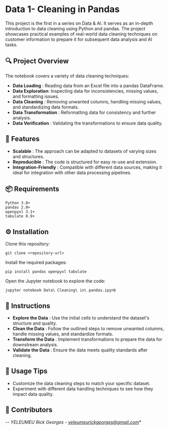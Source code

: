 #  Data 1- Cleaning in Pandas 

This project is the first in a series on Data & AI. It serves as an in-depth introduction to data cleaning using Python and pandas. The project showcases practical examples of real-world data cleaning techniques on customer information to prepare it for subsequent data analysis and AI tasks.

##  🔍 Project Overview

The notebook covers a variety of data cleaning techniques:

- **Data Loading** : Reading data from an Excel file into a pandas DataFrame.
- **Data Exploration**: Inspecting data for inconsistencies, missing values, and formatting issues.
- **Data Cleaning** : Removing unwanted columns, handling missing values, and standardizing data formats.
- **Data Transformation** : Reformatting data for consistency and further analysis.
- **Data Verification** : Validating the transformations to ensure data quality.

##  🌟 Features 

- **Scalable** : The approach can be adapted to datasets of varying sizes and structures.
- **Reproducible** : The code is structured for easy re-use and extension.
- **Integration-Friendly** : Compatible with different data sources, making it ideal for integration with other data processing pipelines.

##  📦 Requirements

    Python 3.8+
    pandas 2.0+
    openpyxl 3.1+
    tabulate 0.9+

##  ⚙️ Installation

  Clone this repository:
      
    git clone <repository-url>

Install the required packages:
          
    pip install pandas openpyxl tabulate

Open the Jupyter notebook to explore the code:

    jupyter notebook Data\ Cleaning\ in\ pandas.ipynb

##  📝 Instructions 

- **Explore the Data** : Use the initial cells to understand the dataset's structure and quality.
- **Clean the Data** : Follow the outlined steps to remove unwanted columns, handle missing values, and standardize formats.
- **Transform the Data** : Implement transformations to prepare the data for downstream analysis.
- **Validate the Data** : Ensure the data meets quality standards after cleaning.

## 🔑 Usage Tips 

- Customize the data cleaning steps to match your specific dataset.
- Experiment with different data handling techniques to see how they impact data quality.

## 👥 Contributors 

-- **YELEUMEU Rick Georges* - yeleumeurickgeorges@gmail.com**

